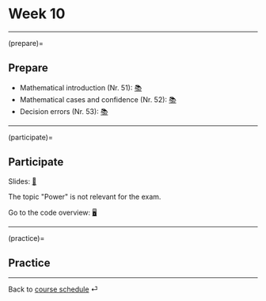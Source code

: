 # Week 10



---

(prepare)=
## Prepare

- Mathematical introduction (Nr. 51): [📚](https://openintro-ims.netlify.app/foundations-mathematical.html)
- Mathematical cases and confidence (Nr. 52): [📚](https://openintro-ims.netlify.app/foundations-mathematical.html#caseopp)
- Decision errors (Nr. 53): [📚](https://openintro-ims.netlify.app/decerr.html)

---



(participate)=
## Participate


Slides: [📑](https://drive.google.com/file/d/11NFNhQblTp3aBLoDvcA2ePt66ATgojXp/view?usp=sharing)

The topic "Power" is not relevant for the exam.


Go to the code overview: [🖥](../docs/code-overview.md)




---


(practice)=
## Practice




---

Back to [course schedule](../docs/course-schedule.md) ⏎
